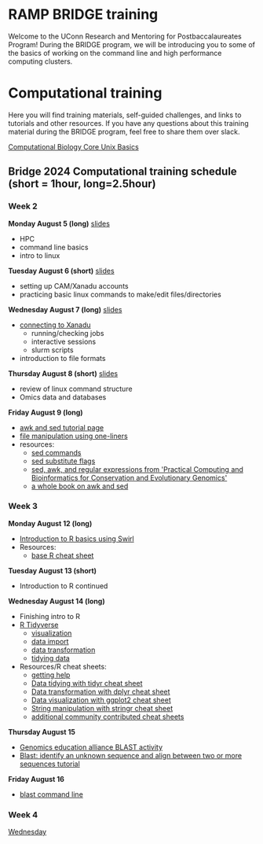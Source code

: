 # RAMP BRIDGE training

Welcome to the UConn Research and Mentoring for Postbaccalaureates Program! During the BRIDGE program, we will be introducing you to some of the basics of working on the command line and high performance computing clusters.

# Computational training

Here you will find training materials, self-guided challenges, and links to tutorials and other resources. If you have any questions about this training material during the BRIDGE program, feel free to share them over slack. 

[Computational Biology Core Unix Basics](https://github.com/CBC-UCONN/CBC_Docs/wiki/Unix-Basics)

## Bridge 2024 Computational training schedule (short = 1hour, long=2.5hour)

### Week 2
**Monday August 5 (long)** [slides](https://drive.google.com/file/d/1TNgQlOJMmXI2XxdloWZemtlsbpM3B0ug/view?usp=sharing)
- HPC
- command line basics
- intro to linux

**Tuesday August 6 (short)** [slides](https://drive.google.com/file/d/15NLszzE8Vwvdh5IvqAgfHkGMx3dvr5IF/view?usp=sharing)
- setting up CAM/Xanadu accounts
- practicing basic linux commands to make/edit files/directories  

**Wednesday August 7 (long)** [slides](https://drive.google.com/file/d/1nPtX6bjiJMxvwkyWc81Ihy8x3gpdCU9w/view?usp=sharing)
- [connecting to Xanadu](xanadu_and_slurm.md)
  - running/checking jobs
  - interactive sessions
  - slurm scripts
- introduction to file formats

**Thursday August 8 (short)** [slides](https://drive.google.com/file/d/1LGu9hmpFm-YLDARWnbF_Ujr0SMLdqDXc/view?usp=sharing)
- review of linux command structure
- Omics data and databases

**Friday August 9 (long)**
- [awk and sed tutorial page](review_awk_and_sed.md)
- [file manipulation using one-liners](fun_with_files.md)
- resources:
  - [sed commands](https://www.gnu.org/software/sed/manual/html_node/sed-commands-list.html)
  - [sed substitute flags](https://www.gnu.org/software/sed/manual/html_node/The-_0022s_0022-Command.html#The-_0022s_0022-Command)
  - [sed, awk, and regular expressions from 'Practical Computing and Bioinformatics for Conservation and Evolutionary Genomics'](https://eriqande.github.io/eca-bioinf-handbook/sed-awk-and-regular-expressions.html)
  - [a whole book on awk and sed](http://www.nylxs.com/docs/sedandawk.pdf)
  

### Week 3

**Monday August 12 (long)**
- [Introduction to R basics using Swirl](https://swirlstats.com/students.html)
- Resources:
  - [base R cheat sheet](https://iqss.github.io/dss-workshops/R/Rintro/base-r-cheat-sheet.pdf)

**Tuesday August 13 (short)** 
- Introduction to R continued

**Wednesday August 14 (long)**
- Finishing intro to R
- [R Tidyverse](https://www.tidyverse.org/)
  - [visualization](https://r4ds.hadley.nz/data-visualize)
  - [data import](https://r4ds.hadley.nz/data-import)
  - [data transformation](https://r4ds.hadley.nz/data-transform)
  - [tidying data](https://r4ds.hadley.nz/data-tidy)
- Resources/R cheat sheets:
  - [getting help](https://r4ds.hadley.nz/workflow-help)
  - [Data tidying with tidyr cheat sheet](https://rstudio.github.io/cheatsheets/tidyr.pdf)
  - [Data transformation with dplyr cheat sheet](https://rstudio.github.io/cheatsheets/data-transformation.pdf)
  - [Data visualization with ggplot2 cheat sheet](https://rstudio.github.io/cheatsheets/data-visualization.pdf)
  - [String manipulation with stringr cheat sheet](https://rstudio.github.io/cheatsheets/strings.pdf)
  - [additional community contributed cheat sheets](https://rstudio.github.io/cheatsheets/contributed-cheatsheets.html)

**Thursday August 15**
- [Genomics education alliance BLAST activity](https://community.gep.wustl.edu/~wilson/intro-blast-human-leptin/exercise/intro_blast_leptin_exercise.html)
- [Blast: identify an unknown sequence and align between two or more sequences tutorial](https://www.jax.org/-/media/jaxweb/files/education-and-learning/tutorials/blast-written-tutorials_clickable.pdf?rev=d7c9d4d8518c4691853a5f28fd6cd80f)

**Friday August 16**
- [blast command line](blast_command_line.md)


### Week 4

[Wednesday](example.md)






